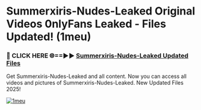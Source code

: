 # Summerxiris-Nudes-Leaked Original Videos 0nlyFans Leaked - Files Updated! (1meu)

<h3>🔴 CLICK HERE 🌐==►► <a href="https://tinyurl.com/5h6xmrr3" rel="nofollow">Summerxiris-Nudes-Leaked Updated Files</a></h3>

Get Summerxiris-Nudes-Leaked and all content. Now you can access all videos and pictures of Summerxiris-Nudes-Leaked. New Updated Files 2025!

[![1meu](https://i.imgur.com/KVD873Z.gif)](https://tinyurl.com/5h6xmrr3)

